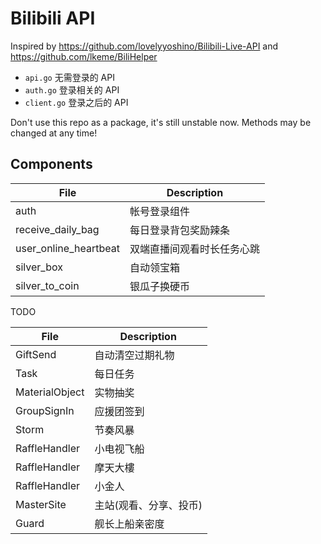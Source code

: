 # Bilibili API

Inspired by <https://github.com/lovelyyoshino/Bilibili-Live-API> and <https://github.com/lkeme/BiliHelper>

* `api.go` 无需登录的 API
* `auth.go` 登录相关的 API
* `client.go` 登录之后的 API

Don't use this repo as a package, it's still unstable now.
Methods may be changed at any time!

## Components

| File                  | Description                |
|-----------------------|----------------------------|
| auth                  | 帐号登录组件               |
| receive_daily_bag     | 每日登录背包奖励辣条       |
| user_online_heartbeat | 双端直播间观看时长任务心跳 |
| silver_box            | 自动领宝箱                 |
| silver_to_coin        | 银瓜子换硬币               |

TODO

| File                | Description          |
|---------------------|-----------------------|
| GiftSend            | 自动清空过期礼物      |
| Task                | 每日任务              |
| MaterialObject      | 实物抽奖              |
| GroupSignIn         | 应援团签到            |
| Storm               | 节奏风暴              |
| RaffleHandler       | 小电视飞船            |
| RaffleHandler       | 摩天大樓              |
| RaffleHandler       | 小金人                |
| MasterSite          | 主站(观看、分享、投币)|
| Guard               | 舰长上船亲密度        |

